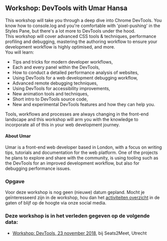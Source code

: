 <h2>Workshop: DevTools with Umar Hansa</h2>
<p>This workshop will take you through a deep dive into Chrome DevTools. You know how to console.log and you're comfortable with 'pixel-pushing' in the Styles Pane, but there's a lot more to DevTools under the hood. <br>This workshop will cover advanced CSS tools &amp; techniques, performance profiling and debugging, mastering the authoring workflow to ensure your development workflow is highly optimised, and more.<br>You will learn:</p>
<ul>
<li>Tips and tricks for modern developer workflows,</li>
<li>Each and every panel within the DevTools,</li>
<li>How to conduct a detailed performance analysis of websites,</li>
<li>Using DevTools for a web development debugging workflow,</li>
<li>Advanced remote debugging techniques,</li>
<li>Using DevTools for accessibility improvements,</li>
<li>New animation tools and techniques,</li>
<li>Short intro to DevTools source code,</li>
<li>New and experimental DevTools features and how they can help you.</li>
</ul>
<p>Tools, workflows and processes are always changing in the front-end landscape and this workshop will arm you with the knowledge to incorporate all of this in your web development journey.</p>
<h4>About Umar</h4>
<p>Umar is a front-end web developer based in London, with a focus on writing tips, tutorials and documentation for the web platform. One of the projects he plans to explore and share with the community, is using tooling such as the DevTools for an improved development workflow, but also for debugging performance issues.</p>
<h3>Opgave</h3>
<p>Voor deze workshop is nog geen (nieuwe) datum gepland. Mocht je geïnteresseerd zijn in de workshop, hou dan het <a href="/nl/activiteiten/">activiteiten overzicht</a> in de gaten of blijf op de hoogte via onze social media.</p>
<h3>Deze workshop is in het verleden gegeven op de volgende data: </h3>
<ul>
<li><a href="/nl/workshops-archief/devtools-with-umar-hansa/workshop-devtools-23-november-2018">Workshop: DevTools, 23 november 2018</a>, bij Seats2Meet, Utrecht</li>
</ul>
